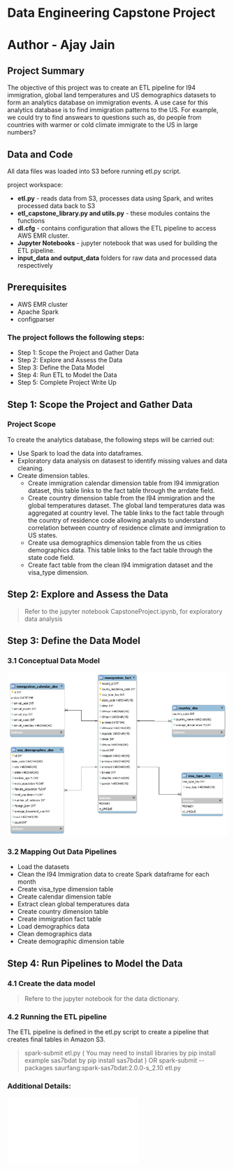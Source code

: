 # Data Engineering Capstone Project
# Author - Ajay Jain

## Project Summary
The objective of this project was to create an ETL pipeline for I94 immigration, global land temperatures and US demographics datasets to form an analytics database on immigration events. A use case for this analytics database is to find immigration patterns to the US. For example, we could try to find answears to questions such as, do people from countries with warmer or cold climate immigrate to the US in large numbers?

## Data and Code
All data files was loaded into S3 before running etl.py script. 

project workspace:
* **etl.py** - reads data from S3, processes data using Spark, and writes processed data back to S3
* **etl_capstone_library.py and utils.py** - these modules contains the functions 
* **dl.cfg** - contains configuration that allows the ETL pipeline to access AWS EMR cluster. 
* **Jupyter Notebooks** - jupyter notebook that was used for building the ETL pipeline.
* **input_data and output_data** folders for raw data and processed data respectively

## Prerequisites
* AWS EMR cluster
* Apache Spark
* configparser

### The project follows the following steps:
* Step 1: Scope the Project and Gather Data
* Step 2: Explore and Assess the Data
* Step 3: Define the Data Model
* Step 4: Run ETL to Model the Data
* Step 5: Complete Project Write Up

## Step 1: Scope the Project and Gather Data
### Project Scope
To create the analytics database, the following steps will be carried out:
* Use Spark to load the data into dataframes.
* Exploratory data analysis on datasest to identify missing values and data cleaning.
* Create dimension tables.
    * Create immigration calendar dimension table from I94 immigration dataset, this table links to the fact table through the arrdate field.
    * Create country dimension table from the I94 immigration and the global temperatures dataset. The global land temperatures data was aggregated at country level. The table links to the fact table through the country of residence code allowing analysts to understand correlation between country of residence climate and immigration to US states.
    * Create usa demographics dimension table from the us cities demographics data. This table links to the fact table through the state code field.
    * Create fact table from the clean I94 immigration dataset and the visa_type dimension.

## Step 2: Explore and Assess the Data
> Refer to the jupyter notebook CapstoneProject.ipynb, for exploratory data analysis

## Step 3: Define the Data Model
### 3.1 Conceptual Data Model

![Database schema](conceptual_model.png)

### 3.2 Mapping Out Data Pipelines

* Load the datasets
* Clean the I94 Immigration data to create Spark dataframe for each month
* Create visa_type dimension table
* Create calendar dimension table
* Extract clean global temperatures data
* Create country dimension table
* Create immigration fact table
* Load demographics data
* Clean demographics data
* Create demographic dimension table

## Step 4: Run Pipelines to Model the Data 
### 4.1 Create the data model
> Refere to the jupyter notebook for the data dictionary.

### 4.2 Running the ETL pipeline
The ETL pipeline is defined in the etl.py script to create a pipeline that creates final tables in Amazon S3.
>  spark-submit etl.py    ( You may need to install libraries by pip install example sas7bdat by pip install sas7bdat )
OR
> spark-submit --packages saurfang:spark-sas7bdat:2.0.0-s_2.10 etl.py 

### Additional Details:
![Additional Details](CapstoneProjectAdditionalDetails.PDF)